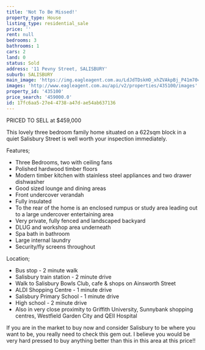 ```yaml
---
title: 'Not To Be Missed!'
property_type: House
listing_type: residential_sale
price: ''
rent: null
bedrooms: 3
bathrooms: 1
cars: 2
land: 0
status: Sold
address: '11 Pevny Street, SALISBURY'
suburb: SALISBURY
main_image: 'https://img.eagleagent.com.au/LdJdTDskHO_xhZVAkpBj_P41m70=/1280x854/smart/https://s3-us-west-2.amazonaws.com/eagleagent-orig/images/6820500/111111951-image-M.jpg'
images: 'http://www.eagleagent.com.au/api/v2/properties/435100/images'
property_id: '435100'
price_search: '459000.0'
id: 17fc6aa5-27e4-4738-a47d-ae54ab637136
---
```

PRICED TO SELL at $459,000

This lovely three bedroom family home situated on a 622sqm block in a quiet Salisbury Street is well worth your inspection immediately.

Features;
*  Three Bedrooms, two with ceiling fans
*  Polished hardwood timber floors
*  Modern timber kitchen with stainless steel appliances and two drawer dishwasher
*  Good sized lounge and dining areas
*  Front undercover verandah
*  Fully insulated
*  To the rear of the home is an enclosed rumpus or study area leading out to a large undercover entertaining area
*  Very private, fully fenced and landscaped backyard
*  DLUG and workshop area underneath
*  Spa bath in bathroom
*  Large internal laundry
*  Security/fly screens throughout

Location;
* Bus stop - 2 minute walk
* Salisbury train station - 2 minute drive
* Walk to Salisbury Bowls Club, cafe & shops on Ainsworth Street
* ALDI Shopping Centre - 1 minute drive
* Salisbury Primary School - 1 minute drive
* High school - 2 minute drive
* Also in very close proximity to Griffith University, Sunnybank shopping centres, Westfield Garden City and QEII Hospital

If you are in the market to buy now and consider Salisbury to be where you want to be, you really need to check this gem out. I believe you would be very hard pressed to buy anything better than this in this area at this price!!